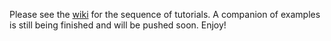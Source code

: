 Please see the [wiki](https://github.com/iloughman/D3-Lecture-Project/wiki) for the sequence of tutorials. A companion of examples is still being finished and will be pushed soon. Enjoy!
